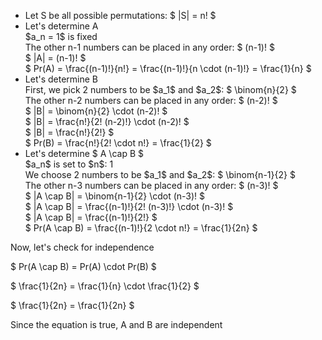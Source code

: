 <ul>
    <li> Let S be all possible permutations: $ |S| = n! $
    <li> Let's determine A <br/> 
    $a_n = 1$ is fixed <br/> 
    The other n-1 numbers can be placed in any order: $ (n-1)! $ <br/> 
    $ |A| = (n-1)! $ <br/> 
    $ Pr(A) = \frac{(n-1)!}{n!} = \frac{(n-1)!}{n \cdot (n-1)!} = \frac{1}{n} $
    <li> Let's determine B <br/> 
    First, we pick 2 numbers to be $a_1$ and $a_2$: $ \binom{n}{2} $ <br/> 
    The other n-2 numbers can be placed in any order: $ (n-2)! $ <br/> 
    $ |B| = \binom{n}{2} \cdot (n-2)! $ <br/> 
    $ |B| = \frac{n!}{2! (n-2)!} \cdot (n-2)! $ <br/> 
    $ |B| = \frac{n!}{2!} $ <br/> 
    $ Pr(B) = \frac{n!}{2! \cdot n!} = \frac{1}{2} $
    <li> Let's determine $ A \cap B $ <br/> 
    $a_n$ is set to $n$: 1 <br/> 
    We choose 2 numbers to be $a_1$ and $a_2$: $ \binom{n-1}{2} $ <br/> 
    The other n-3 numbers can be placed in any order: $ (n-3)! $ <br/> 
    $ |A \cap B| = \binom{n-1}{2} \cdot (n-3)! $ <br/> 
    $ |A \cap B| = \frac{(n-1)!}{2! (n-3)!} \cdot (n-3)! $ <br/> 
    $ |A \cap B| = \frac{(n-1)!}{2!} $ <br/> 
    $ Pr(A \cap B) = \frac{(n-1)!}{2 \cdot n!} = \frac{1}{2n} $
</ul>

Now, let's check for independence

$ Pr(A \cap B) = Pr(A) \cdot Pr(B) $

$ \frac{1}{2n} = \frac{1}{n} \cdot \frac{1}{2} $

$ \frac{1}{2n} = \frac{1}{2n} $

Since the equation is true, A and B are independent
